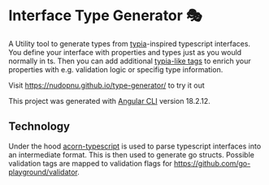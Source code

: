 # Interface Type Generator 🎭

A Utility tool to generate types from [typia](https://typia.io/)-inspired typescript interfaces. You define your interface with properties and types just as you would normally in ts. Then you can add additional [typia-like tags](https://typia.io/docs/validators/tags/#type-tags) to enrich your properties with e.g. validation logic or specifig type information.

Visit https://nudopnu.github.io/type-generator/ to try it out

This project was generated with [Angular CLI](https://github.com/angular/angular-cli) version 18.2.12.

## Technology

Under the hood [acorn-typescript](https://github.com/TyrealHu/acorn-typescript) is used to parse typescript interfaces into an intermediate format. This is then used to generate go structs. Possible validation tags are mapped to validation flags for https://github.com/go-playground/validator.

